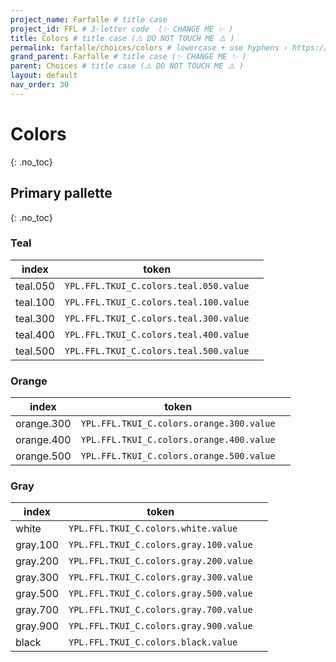 ```yaml
---
project_name: Farfalle # title case
project_id: FFL # 3-letter code  (✨ CHANGE ME ✨ )
title: Colors # title case (⚠️ DO NOT TOUCH ME ⚠️ )
permalink: farfalle/choices/colors # lowercase + use hyphens › https://tinyurl.com/27kmc4rb (✨ CHANGE ME ✨ )
grand_parent: Farfalle # title case (✨ CHANGE ME ✨ )
parent: Choices # title case (⚠️ DO NOT TOUCH ME ⚠️ )
layout: default
nav_order: 30
---
```


# Colors
{: .no_toc}

<!-- - TOC
{:toc} -->

## Primary pallette
{: .no_toc}

### Teal

<section>
  <table class="color-pallette-table" id="teal">
    <thead>
      <tr>
        <th id="unit">index</th>
        <th id="token">token</th>
        <th id="color"></th>
      </tr>
    </thead>
    <tbody>
      <tr>
        <td>teal.050</td>
        <td>
          <span data-toolclip='"YPL.FFL.TKUI_C.colors.teal.050.value": "#EBF5F4"'>
            <code>YPL.FFL.TKUI_C.colors.teal.050.value</code>
          </span>
        </td>
        <td>
          <span class="tableColorChip" style="background-color: #EBF5F4;"></span>
        </td>
      </tr>
      <tr>
        <td>teal.100</td>
        <td>
          <span data-toolclip='"YPL.FFL.TKUI_C.colors.teal.100.value": "#DEE7E7"'>
            <code>YPL.FFL.TKUI_C.colors.teal.100.value</code>
          </span>
        </td>
        <td>
          <span class="tableColorChip" style="background-color: #DEE7E7;"></span>
        </td>
      </tr>
      <tr>
        <td>teal.300</td>
        <td>
          <span data-toolclip='"YPL.FFL.TKUI_C.colors.teal.300.value": "#4BB9B3"'>
            <code>YPL.FFL.TKUI_C.colors.teal.300.value</code>
          </span>
        </td>
        <td>
          <span class="tableColorChip" style="background-color: #4BB9B3;"></span>
        </td>
      </tr>
      <tr>
        <td>teal.400</td>
        <td>
          <span data-toolclip='"YPL.FFL.TKUI_C.colors.teal.400.value": "#3A9691"'>
            <code>YPL.FFL.TKUI_C.colors.teal.400.value</code>
          </span>
        </td>
        <td>
          <span class="tableColorChip" style="background-color: #3A9691;"></span>
        </td>
      </tr>
      <tr>
        <td>teal.500</td>
        <td>
          <span data-toolclip='"YPL.FFL.TKUI_C.colors.teal.500.value": "#2C726E"'>
            <code>YPL.FFL.TKUI_C.colors.teal.500.value</code>
          </span>
        </td>
        <td>
          <span class="tableColorChip" style="background-color: #2C726E;"></span>
        </td>
      </tr>
    </tbody>
  </table>
</section>

### Orange

<section>
  <table class="color-pallette-table" id="orange">
    <thead>
      <tr>
        <th id="unit">index</th>
        <th id="token">token</th>
        <th id="color"></th>
      </tr>
    </thead>
    <tbody>
      <tr>
        <td>orange.300</td>
        <td>
          <span data-toolclip='"YPL.FFL.TKUI_C.colors.orange.300.value": "#E77F4B"'>
            <code>YPL.FFL.TKUI_C.colors.orange.300.value</code>
          </span>
        </td>
        <td>
          <span class="tableColorChip" style="background-color: #E77F4B;"></span>
        </td>
      </tr>
      <tr>
        <td>orange.400</td>
        <td>
          <span data-toolclip='"YPL.FFL.TKUI_C.colors.orange.400.value": "#E05F1F"'>
            <code>YPL.FFL.TKUI_C.colors.orange.400.value</code>
          </span>
        </td>
        <td>
          <span class="tableColorChip" style="background-color: #E05F1F;"></span>
        </td>
      </tr>
      <tr>
        <td>orange.500</td>
        <td>
          <span data-toolclip='"YPL.FFL.TKUI_C.colors.orange.500.value": "#B44B18"'>
            <code>YPL.FFL.TKUI_C.colors.orange.500.value</code>
          </span>
        </td>
        <td>
          <span class="tableColorChip" style="background-color: #B44B18;"></span>
        </td>
      </tr>
    </tbody>
  </table>
</section>

### Gray

<section>
  <table class="color-pallette-table" id="gray">
    <thead>
      <tr>
        <th id="unit">index</th>
        <th id="token">token</th>
        <th id="color"></th>
      </tr>
    </thead>
    <tbody>
      <tr>
        <td>white</td>
        <td>
          <span data-toolclip='"YPL.FFL.TKUI_C.colors.white.value": "#FFFFFF"'>
            <code>YPL.FFL.TKUI_C.colors.white.value</code>
          </span>
        </td>
        <td>
          <span class="tableColorChip" style="background-color: #FFF;"></span>
        </td>
      </tr>
      <tr>
        <td>gray.100</td>
        <td>
          <span data-toolclip='"YPL.FFL.TKUI_C.colors.gray.100.value": "#F5F5F5"'>
            <code>YPL.FFL.TKUI_C.colors.gray.100.value</code>
          </span>
        </td>
        <td>
          <span class="tableColorChip" style="background-color: #F5F5F5;"></span>
        </td>
      </tr>
       <tr>
        <td>gray.200</td>
        <td>
          <span data-toolclip='"YPL.FFL.TKUI_C.colors.gray.200.value": "#E3E3E3"'>
            <code>YPL.FFL.TKUI_C.colors.gray.200.value</code>
          </span>
        </td>
        <td>
          <span class="tableColorChip" style="background-color: #E3E3E3;"></span>
        </td>
      </tr>
      <tr>
        <td>gray.300</td>
        <td>
          <span data-toolclip='"YPL.FFL.TKUI_C.colors.gray.300.value": "#BABABA"'>
            <code>YPL.FFL.TKUI_C.colors.gray.300.value</code>
          </span>
        </td>
        <td>
          <span class="tableColorChip" style="background-color: #BABABA;"></span>
        </td>
      </tr>
      <tr>
        <td>gray.500</td>
        <td>
          <span data-toolclip='"YPL.FFL.TKUI_C.colors.gray.500.value": "#707070"'>
            <code>YPL.FFL.TKUI_C.colors.gray.500.value</code>
          </span>
        </td>
        <td>
          <span class="tableColorChip" style="background-color: #707070;"></span>
        </td>
      </tr>
      <tr>
        <td>gray.700</td>
        <td>
          <span data-toolclip='"YPL.FFL.TKUI_C.colors.gray.700.value": "#4A4A4A"'>
            <code>YPL.FFL.TKUI_C.colors.gray.700.value</code>
          </span>
        </td>
        <td>
          <span class="tableColorChip" style="background-color: #4A4A4A;"></span>
        </td>
      </tr>
      <tr>
        <td>gray.900</td>
        <td>
          <span data-toolclip='"YPL.FFL.TKUI_C.colors.gray.900.value": "#242424"'>
            <code>YPL.FFL.TKUI_C.colors.gray.900.value</code>
          </span>
        </td>
        <td>
          <span class="tableColorChip" style="background-color: #242424;"></span>
        </td>
      </tr>
      <tr>
        <td>black</td>
        <td>
          <span data-toolclip='"YPL.FFL.TKUI_C.colors.black.value": "#000000"'>
            <code>YPL.FFL.TKUI_C.colors.black.value</code>
          </span>
        </td>
        <td>
          <span class="tableColorChip" style="background-color: #000;"></span>
        </td>
      </tr>
    </tbody>
  </table>
</section>
